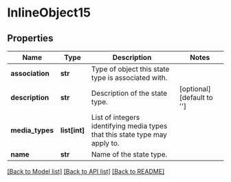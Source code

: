 # InlineObject15

## Properties
Name | Type | Description | Notes
------------ | ------------- | ------------- | -------------
**association** | **str** | Type of object this state type is associated with. | 
**description** | **str** | Description of the state type. | [optional] [default to '']
**media_types** | **list[int]** | List of integers identifying media types that this state type may apply to. | 
**name** | **str** | Name of the state type. | 

[[Back to Model list]](../README.md#documentation-for-models) [[Back to API list]](../README.md#documentation-for-api-endpoints) [[Back to README]](../README.md)


